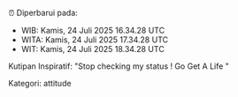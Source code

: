 ⏰ Diperbarui pada:
- WIB: Kamis, 24 Juli 2025 16.34.28 UTC
- WITA: Kamis, 24 Juli 2025 17.34.28 UTC
- WIT: Kamis, 24 Juli 2025 18.34.28 UTC

Kutipan Inspiratif:
"Stop checking my status ! Go Get A Life "


Kategori: attitude


